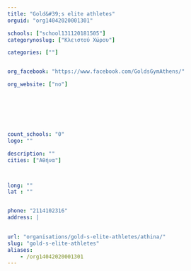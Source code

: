 ```yaml
---
title: "Gold&#39;s elite athletes"
orguid: "org14042020001301"

schools: ["school131120181505"]
categorynoslug: ["Κλειστού Χώρου"]

categories: [""]


org_facebook: "https://www.facebook.com/GoldsGymAthens/"

org_website: ["no"]







count_schools: "0"
logo: ""

description: ""
cities: ["Αθήνα"]



long: ""
lat : ""


phone: "2114102316"
address: |
    

url: "organisations/gold-s-elite-athletes/athina/"
slug: "gold-s-elite-athletes"
aliases:
    - /org14042020001301
---
```



